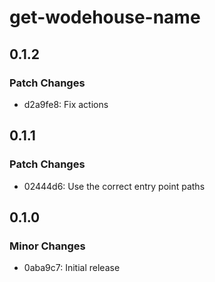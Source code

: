 # get-wodehouse-name

## 0.1.2

### Patch Changes

- d2a9fe8: Fix actions

## 0.1.1

### Patch Changes

- 02444d6: Use the correct entry point paths

## 0.1.0

### Minor Changes

- 0aba9c7: Initial release

